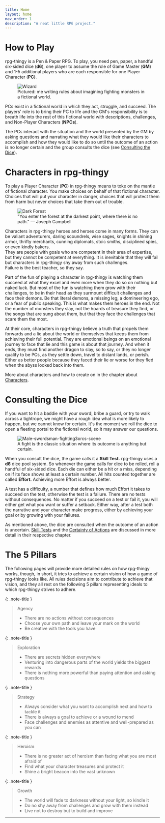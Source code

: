 ```yaml
---
title: Home
layout: home
nav_order: 1
description: "A neat little RPG project."
---
```


# How to Play

rpg-thingy is a Pen & Paper RPG. To play, you need pen, paper, a handful six-sided dice (**d6**), one player to assume the role of Game Master (**GM**) and 1-5 additional players who are each responsible for one Player Character (**PC**).

<figure>
  <img src="https://i.pinimg.com/originals/b9/9f/7f/b99f7f7dd09e7d34ff50f38dbd5c8501.jpg" alt="Wizard">
  <figcaption>Pictured: me writing rules about imagining fighting monsters in a fictional world.</figcaption>
</figure>

PCs exist in a fictional world in which they act, struggle, and succeed. The players' role is to bring their PC to life and the GM's responsibility is to breath life into the rest of this fictional world with descriptions, challenges, and Non-Player Characters (**NPCs**).

The PCs interact with the situation and the world presented by the GM by asking questions and narrating what they would like their characters to accomplish and how they would like to do so until the outcome of an action is no longer certain and the group consults the dice (see [Consulting the Dice](#consulting-the-dice)).



# Characters in rpg-thingy

To play a Player Character (**PC**) in rpg-thingy means to toke on the mantle of fictional character. You make choices on behalf of that fictional character. Choices that will put your character in danger, choices that will protect them from harm but never choices that take them out of trouble.

<figure>
  <img src="https://i.pinimg.com/originals/7d/49/12/7d49128d3c55ef6d822bd949be425c2f.jpg" alt="Dark Forest">
  <figcaption>"You enter the forest at the darkest point, where there is no path." — Joseph Campbell</figcaption>
</figure>

Characters in rpg-thingy heroes and heroes come in many forms. They can be valiant adventurers, daring scoundrels, wise sages, knights in shining armor, thrifty merchants, cunning diplomats, stoic smiths, disciplined spies, or even kindly bakers.  
They are people with goals who are competent in their area of expertise, but they cannot be competent at everything. It is inevitable that they will fail but characters in rpg-thingy shy away from such challenges.  
Failure is the best teacher, so they say.

Part of the fun of playing a character in rpg-thingy is watching them succeed at what they excel and even more when they do so on nothing but naked luck. But most of the fun is watching them grow with their challenges, to be in their head as they surmount difficult challenges and face their demons. Be that literal demons, a missing leg, a domineering ego, or a fear of public speaking. This is what makes them heroes in the end. Not the number of monsters they slay, not the hoards of treasure they find, or the songs that are sung about them, but that they face the challenges that scare them the most.

At their core, characters in rpg-thingy believe a truth that propels them forwards and a lie about the world or themselves that keeps them from achieving their full potential. They are emotional beings on an emotional journey to face that lie and this game is about that journey. And when it ends, they must find another dragon to slay, so to say, or they no longer qualify to be PCs, as they settle down, travel to distant lands, or perish. Either as better people because they faced their lie or worse for they fled when the abyss looked back into them.

More about characters and how to create on in the chapter about [Characters](character).



# Consulting the Dice

If you want to hit a baddie with your sword, bribe a guard, or try to walk across a tightrope, we might have a rough idea what is more likely to happen, but we cannot know for certain. It's the moment we roll the dice to open a fleeting portal to the fictional world, so it may answer our questions.

<figure>
  <img src="https://i.imgur.com/8jYjsCF.jpg" alt="Male-swordsman-fighting3orcs-scene">
  <figcaption>A fight is the classic situation where its outcome is anything but certain.</figcaption>
</figure>

When you consult the dice, the game calls it a **Skill Test.** rpg-thingy uses a **d6** dice pool system. So whenever the game calls for dice to be rolled, roll a handful of six-sided dice. Each die can either be a hit or a miss, depending on if its face shows at least a certain number. All hits counted together are called **Effort.** Achieving more Effort is always better.

A test has a difficulty, a number that defines how much Effort it takes to succeed on the test, otherwise the test is a failure. There are no tests without consequences. No matter if you succeed on a test or fail it, you will either get what you want or suffer a setback. Either way, after a test both the narrative and your character make progress, either by achieving your goal or by growing with your failures.

As mentioned above, the dice are consulted when the outcome of an action is uncertain. [Skill Tests](skill-tests) and the [Certainty of Actions](skill-tests#certainty-of-actions) are discussed in more detail in their respective chapter.



# The 5 Pillars

The following pages will provide more detailed rules on how rpg-thingy works, though, in short, it tries to achieve a certain vision of how a game of rpg-thingy looks like. All rules decisions aim to contribute to achieve that vision, and they all rest on the following 5 pillars representing ideals to which rpg-thingy strives to adhere.

{: .note-title }
> Agency
>
> - There are no actions without consequences
> - Choose your own path and leave your mark on the world
> - Be creative with the tools you have

{: .note-title }
> Exploration
>
> - There are secrets hidden everywhere
> - Venturing into dangerous parts of the world yields the biggest rewards
> - There is nothing more powerful than paying attention and asking questions

{: .note-title }
> Strategy
>
> - Always consider what you want to accomplish next and how to tackle it
> - There is always a goal to achieve or a wound to mend
> - Face challenges and enemies as attentive and well-prepared as you can

{: .note-title }
> Heroism
>
> - There is no greater act of heroism than facing what you are most afraid of
> - Find what your character treasures and protect it
> - Shine a bright beacon into the vast unknown

{: .note-title }
> Growth
>
> - The world will fade to darkness without your light, so kindle it
> - Do no shy away from challenges and grow with them instead
> - Live not to destroy but to build and improve

----
